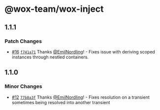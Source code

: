 # @wox-team/wox-inject

## 1.1.1

### Patch Changes

- [#16](https://github.com/wox-team/wox-inject/pull/16) [`f741a71`](https://github.com/wox-team/wox-inject/commit/f741a71e8daa898fa366b24b9a4de68db285d2c6) Thanks [@EmilNordling](https://github.com/EmilNordling)! - Fixes issue with deriving scoped instances through nestled containers.

## 1.1.0

### Minor Changes

- [#12](https://github.com/wox-team/wox-inject/pull/12) [`77b8a3f`](https://github.com/wox-team/wox-inject/commit/77b8a3f35bf807119e306f4757a26b33e988cc62) Thanks [@EmilNordling](https://github.com/EmilNordling)! - Fixes resolution on a transient sometimes being resolved into another transient
